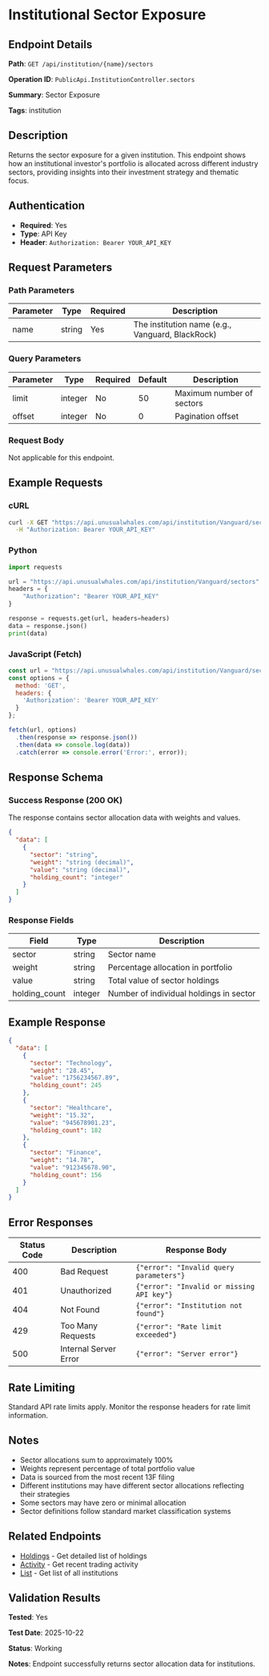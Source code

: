 # Institutional Sector Exposure

## Endpoint Details

**Path**: `GET /api/institution/{name}/sectors`

**Operation ID**: `PublicApi.InstitutionController.sectors`

**Summary**: Sector Exposure

**Tags**: institution

## Description

Returns the sector exposure for a given institution. This endpoint shows how an institutional investor's portfolio is allocated across different industry sectors, providing insights into their investment strategy and thematic focus.

## Authentication

- **Required**: Yes
- **Type**: API Key
- **Header**: `Authorization: Bearer YOUR_API_KEY`

## Request Parameters

### Path Parameters

| Parameter | Type | Required | Description |
|-----------|------|----------|-------------|
| name | string | Yes | The institution name (e.g., Vanguard, BlackRock) |

### Query Parameters

| Parameter | Type | Required | Default | Description |
|-----------|------|----------|---------|-------------|
| limit | integer | No | 50 | Maximum number of sectors |
| offset | integer | No | 0 | Pagination offset |

### Request Body

Not applicable for this endpoint.

## Example Requests

### cURL

```bash
curl -X GET "https://api.unusualwhales.com/api/institution/Vanguard/sectors" \
  -H "Authorization: Bearer YOUR_API_KEY"
```

### Python

```python
import requests

url = "https://api.unusualwhales.com/api/institution/Vanguard/sectors"
headers = {
    "Authorization": "Bearer YOUR_API_KEY"
}

response = requests.get(url, headers=headers)
data = response.json()
print(data)
```

### JavaScript (Fetch)

```javascript
const url = "https://api.unusualwhales.com/api/institution/Vanguard/sectors";
const options = {
  method: 'GET',
  headers: {
    'Authorization': 'Bearer YOUR_API_KEY'
  }
};

fetch(url, options)
  .then(response => response.json())
  .then(data => console.log(data))
  .catch(error => console.error('Error:', error));
```

## Response Schema

### Success Response (200 OK)

The response contains sector allocation data with weights and values.

```json
{
  "data": [
    {
      "sector": "string",
      "weight": "string (decimal)",
      "value": "string (decimal)",
      "holding_count": "integer"
    }
  ]
}
```

### Response Fields

| Field | Type | Description |
|-------|------|-------------|
| sector | string | Sector name |
| weight | string | Percentage allocation in portfolio |
| value | string | Total value of sector holdings |
| holding_count | integer | Number of individual holdings in sector |

## Example Response

```json
{
  "data": [
    {
      "sector": "Technology",
      "weight": "28.45",
      "value": "1756234567.89",
      "holding_count": 245
    },
    {
      "sector": "Healthcare",
      "weight": "15.32",
      "value": "945678901.23",
      "holding_count": 182
    },
    {
      "sector": "Finance",
      "weight": "14.78",
      "value": "912345678.90",
      "holding_count": 156
    }
  ]
}
```

## Error Responses

| Status Code | Description | Response Body |
|-------------|-------------|---------------|
| 400 | Bad Request | `{"error": "Invalid query parameters"}` |
| 401 | Unauthorized | `{"error": "Invalid or missing API key"}` |
| 404 | Not Found | `{"error": "Institution not found"}` |
| 429 | Too Many Requests | `{"error": "Rate limit exceeded"}` |
| 500 | Internal Server Error | `{"error": "Server error"}` |

## Rate Limiting

Standard API rate limits apply. Monitor the response headers for rate limit information.

## Notes

- Sector allocations sum to approximately 100%
- Weights represent percentage of total portfolio value
- Data is sourced from the most recent 13F filing
- Different institutions may have different sector allocations reflecting their strategies
- Some sectors may have zero or minimal allocation
- Sector definitions follow standard market classification systems

## Related Endpoints

- [Holdings](/docs/institution/holdings.md) - Get detailed list of holdings
- [Activity](/docs/institution/activity.md) - Get recent trading activity
- [List](/docs/institutions/list.md) - Get list of all institutions

## Validation Results

**Tested**: Yes

**Test Date**: 2025-10-22

**Status**: Working

**Notes**: Endpoint successfully returns sector allocation data for institutions.
